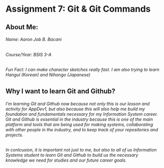 # Assignment 7: Git & Git Commands

## About Me:

###### _Name:_ Aaron Job B. Bacani
###### _Course/Year:_ BSIS 3-A
###### _Fun Fact:_ I can make character sketches really fast. I am also trying to learn Hangul (Korean) and Nihongo (Japanese)

## Why I want to learn Git and Github?

###### I'm learning Git and Github now because not only this is our lesson and activity for AppDev1, but also because this will also help me build my foundation and fundamentals necessary for my Information System career. Git and Github is essential in the industry because this is one of the main platform and tools that are being used for making systems, collaborating with other people in the industry, and to keep track of your repositories and projects.

###### In conlcusion, it is important not just to me, but also to all of us Information Systems student to learn Git and Github to build us the necessary knowledge we need for studies and our future career goals.